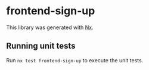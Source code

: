 # frontend-sign-up

This library was generated with [Nx](https://nx.dev).

## Running unit tests

Run `nx test frontend-sign-up` to execute the unit tests.
